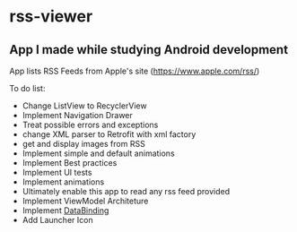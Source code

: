 # rss-viewer
App I made while studying Android development
---
App lists RSS Feeds from Apple's site (https://www.apple.com/rss/)

To do list:
- Change ListView to RecyclerView
- Implement Navigation Drawer
- Treat possible errors and exceptions
- change XML parser to Retrofit with xml factory
- get and display images from RSS
- Implement simple and default animations
- Implement Best practices
- Implement UI tests
- Implement animations
- Ultimately enable this app to read any rss feed provided 
- Implement ViewModel Architeture
- Implement [DataBinding](https://developer.android.com/topic/libraries/data-binding)
- Add Launcher Icon
